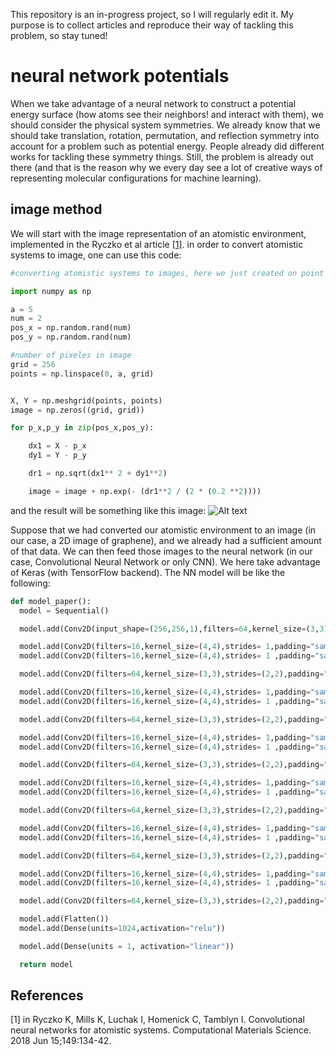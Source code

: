 This repository is an in-progress project, so I will regularly edit it. My purpose is to collect articles and reproduce their way of tackling this problem, so stay tuned!

# neural network potentials
When we take advantage of a neural network to construct a potential energy surface (how atoms see their neighbors! and interact with them), we should consider the physical system symmetries. We already know that we should take translation, rotation, permutation, and reflection symmetry into account for a problem such as potential energy. People already did different works for tackling these symmetry things. Still, the problem is already out there (and that is the reason why we every day see a lot of creative ways of representing molecular configurations for machine learning).


## image method

We will start with the image representation of an atomistic environment, implemented in the Ryczko et al article 
[[1]](#1). in order to convert atomistic systems to image, one can use this code:


```python
#converting atomistic systems to images, here we just created on point (with positions x and y)

import numpy as np

a = 5
num = 2
pos_x = np.random.rand(num)
pos_y = np.random.rand(num)

#number of pixeles in image
grid = 256
points = np.linspace(0, a, grid)


X, Y = np.meshgrid(points, points)
image = np.zeros((grid, grid))

for p_x,p_y in zip(pos_x,pos_y):

    dx1 = X - p_x
    dy1 = Y - p_y

    dr1 = np.sqrt(dx1** 2 + dy1**2)

    image = image + np.exp(- (dr1**2 / (2 * (0.2 **2))))
```
and the result will be something like this image:
![Alt text](images/graphene_image.png?raw=true "Title")

Suppose that we had converted our atomistic environment to an image (in our case, a 2D image of graphene), and we already had a sufficient amount of that data. We can then feed those images to the neural network (in our case, Convolutional Neural Network or only CNN). We here take advantage of Keras (with TensorFlow backend). The NN model will be like the following:

```python
def model_paper():
  model = Sequential()

  model.add(Conv2D(input_shape=(256,256,1),filters=64,kernel_size=(3,3),strides=(2,2),padding="same", activation="relu"))

  model.add(Conv2D(filters=16,kernel_size=(4,4),strides= 1,padding="same", activation="relu"))
  model.add(Conv2D(filters=16,kernel_size=(4,4),strides= 1 ,padding="same", activation="relu"))

  model.add(Conv2D(filters=64,kernel_size=(3,3),strides=(2,2),padding="same", activation="relu"))

  model.add(Conv2D(filters=16,kernel_size=(4,4),strides= 1,padding="same", activation="relu"))
  model.add(Conv2D(filters=16,kernel_size=(4,4),strides= 1 ,padding="same", activation="relu"))

  model.add(Conv2D(filters=64,kernel_size=(3,3),strides=(2,2),padding="same", activation="relu"))

  model.add(Conv2D(filters=16,kernel_size=(4,4),strides= 1,padding="same", activation="relu"))
  model.add(Conv2D(filters=16,kernel_size=(4,4),strides= 1 ,padding="same", activation="relu"))

  model.add(Conv2D(filters=64,kernel_size=(3,3),strides=(2,2),padding="same", activation="relu"))

  model.add(Conv2D(filters=16,kernel_size=(4,4),strides= 1,padding="same", activation="relu"))
  model.add(Conv2D(filters=16,kernel_size=(4,4),strides= 1 ,padding="same", activation="relu"))

  model.add(Conv2D(filters=64,kernel_size=(3,3),strides=(2,2),padding="same", activation="relu"))

  model.add(Conv2D(filters=16,kernel_size=(4,4),strides= 1,padding="same", activation="relu"))
  model.add(Conv2D(filters=16,kernel_size=(4,4),strides= 1 ,padding="same", activation="relu"))

  model.add(Conv2D(filters=64,kernel_size=(3,3),strides=(2,2),padding="same", activation="relu"))

  model.add(Conv2D(filters=16,kernel_size=(4,4),strides= 1,padding="same", activation="relu"))
  model.add(Conv2D(filters=16,kernel_size=(4,4),strides= 1 ,padding="same", activation="relu"))

  model.add(Conv2D(filters=64,kernel_size=(3,3),strides=(2,2),padding="same", activation="relu"))

  model.add(Flatten())
  model.add(Dense(units=1024,activation="relu"))

  model.add(Dense(units = 1, activation="linear"))

  return model
```


## References
<a id="1">[1]</a> 
in Ryczko K, Mills K, Luchak I, Homenick C, Tamblyn I. Convolutional neural networks for atomistic systems. Computational Materials Science. 2018 Jun 15;149:134-42.

